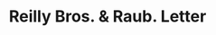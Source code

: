 ---
doi: 10.7916/D8PR9721
date_other: '1936'
date_other_textual: '1936'
form: correspondence
genre:
- Letters (correspondence)
name:
- Reilly Bros. & Raub
object_in_context_url: https://biggert.cul.columbia.edu/items/view/ave_biggert_01375
subject_hierarchical_geographic:
- Lancaster, Pennsylvania, United States
subject_name:
- Reilly Bros. & Raub
title: Reilly Bros. & Raub. Letter
sort_title: Reilly Bros. & Raub. Letter
call_number: ave_biggert_01375
coordinates:
- 40.03972222222222,-76.30444444444444
pid: ave_biggert_01375
identifiers: ave_biggert_01375
canvas_id: ldpd:396636
permalink: "/items/ave_biggert_01375/"
layout: iiif-image-page
---